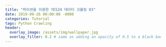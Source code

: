 ```yaml
---
title: "파이썬을 이용한 YES24 데이터 크롤링 03"
date: 2019-09-26 00:00:00 -0000
categories: Tutorial
tags: Python Crawling
header:
  overlay_image: /assets/img/wallpaper.jpg
  overlay_filter: 0.2 # same as adding an opacity of 0.5 to a black background
---
```

